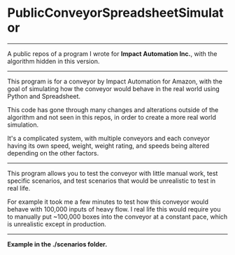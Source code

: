 # PublicConveyorSpreadsheetSimulator
---

A public repos of a program I wrote for **Impact Automation Inc.**, with the algorithm hidden in this version.

---

This program is for a conveyor by Impact Automation for Amazon, with the goal of simulating how the conveyor would behave in the real world using Python and Spreadsheet. 

This code has gone through many changes and alterations outside of the algorithm and not seen in this repos, in order to create a more real world simulation.

It's a complicated system, with multiple conveyors and each conveyor having its own speed, weight, weight rating, and speeds being altered depending on the other factors. 

---

This program allows you to test the conveyor with little manual work, test specific scenarios, and test scenarios that would be unrealistic to test in real life. 

For example it took me a few minutes to test how this conveyor would behave with 100,000 inputs of heavy flow. I real life this would require you to manually put ~100,000 boxes into the conveyor at a constant pace, which is unrealistic except in production.  

---

**Example in the ./scenarios folder.**
